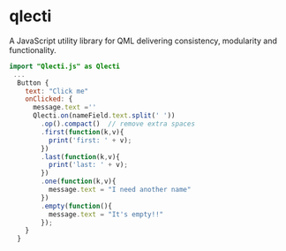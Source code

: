 # qlecti
A JavaScript utility library for QML delivering consistency, modularity and functionality.


```qml
import "Qlecti.js" as Qlecti
 ...
  Button {
    text: "Click me"
    onClicked: {
      message.text =''
      Qlecti.on(nameField.text.split(' '))
        .op().compact()  // remove extra spaces
        .first(function(k,v){
          print('first: ' + v);
        })
        .last(function(k,v){
          print('last: ' + v);
        })
        .one(function(k,v){
          message.text = "I need another name"
        })
        .empty(function(){
          message.text = "It's empty!!"
        });
    }
  }
```


